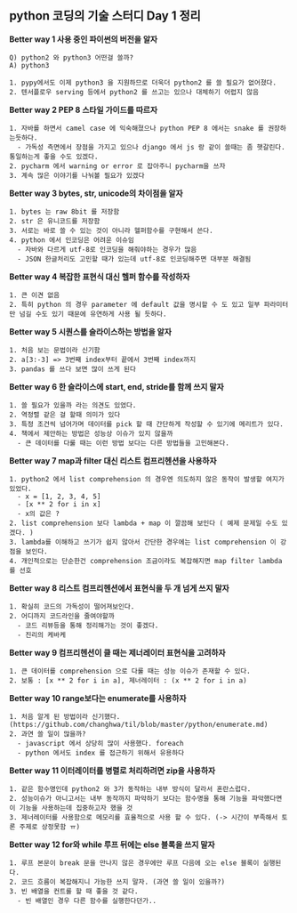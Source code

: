 ## python 코딩의 기술 스터디 Day 1 정리  
**Better way 1 사용 중인 파이썬의 버전을 알자**
```
Q) python2 와 python3 어떤걸 쓸까?  
A) python3  

1. pypy에서도 이제 python3 을 지원하므로 더욱더 python2 를 쓸 필요가 없어졌다.  
2. 텐서플로우 serving 등에서 python2 를 쓰고는 있으나 대체하기 어렵지 않음  
```
**Better way 2 PEP 8 스타일 가이드를 따르자**
```
1. 자바를 하면서 camel case 에 익숙해졌으나 python PEP 8 에서는 snake 를 권장하는듯하다.
  - 가독성 측면에서 장점을 가지고 있으나 django 에서 js 랑 같이 쓸때는 좀 햇갈린다. 통일하는게 좋을 수도 있겠다.
2. pycharm 에서 warning or error 로 잡아주니 pycharm을 쓰자
3. 계속 많은 이야기를 나눠볼 필요가 있겠다
```
**Better way 3 bytes, str, unicode의 차이점을 알자**
```
1. bytes 는 raw 8bit 를 저장함
2. str 은 유니코드를 저장함
3. 서로는 바로 쓸 수 있는 것이 아니라 헬퍼함수를 구현해서 쓴다.
4. python 에서 인코딩은 어려운 이슈임
  - 자바와 다르게 utf-8로 인코딩을 해줘야하는 경우가 많음 
  - JSON 한글처리도 고민할 때가 있는데 utf-8로 인코딩해주면 대부분 해결됨
```
**Better way 4 복잡한 표현식 대신 헬퍼 함수를 작성하자**
```
1. 큰 이견 없음
2. 특히 python 의 경우 parameter 에 default 값을 명시할 수 도 있고 일부 파라미터만 넘길 수도 있기 때문에 유연하게 사용 될 듯하다.
```
**Better way 5 시퀀스를 슬라이스하는 방법을 알자**
```
1. 처음 보는 문법이라 신기함
2. a[3:-3] => 3번째 index부터 끝에서 3번째 index까지
3. pandas 를 쓰다 보면 많이 쓰게 된다
```
**Better way 6 한 슬라이스에 start, end, stride를 함께 쓰지 말자**
```
1. 쓸 필요가 있을까 라는 의견도 있었다.
2. 역정렬 같은 걸 할때 의미가 있다
3. 특정 조건씩 넘어가며 데이터를 pick 할 때 간단하게 작성할 수 있기에 메리트가 있다.
4. 책에서 제안하는 방법은 성능상 이슈가 있지 않을까 
  - 큰 데이터를 다룰 때는 이런 방법 보다는 다른 방법들을 고민해본다.
```
**Better way 7 map과 filter 대신 리스트 컴프리헨션을 사용하자**
```
1. python2 에서 list comprehension 의 경우엔 의도하지 않은 동작이 발생할 여지가 있었다.
  - x = [1, 2, 3, 4, 5]
  - [x ** 2 for i in x]
  - x의 값은 ?
2. list comprehension 보다 lambda + map 이 깔끔해 보인다 ( 예제 문제일 수도 있겠다. )
3. lambda를 이해하고 쓰기가 쉽지 않아서 간단한 경우에는 list comprehension 이 강점을 보인다.
4. 개인적으로는 단순한건 comprehension 조금이라도 복잡해지면 map filter lambda 를 선호 
```
**Better way 8 리스트 컴프리헨션에서 표현식을 두 개 넘게 쓰지 말자**
```
1. 확실히 코드의 가독성이 떨어져보인다.
2. 어디까지 코드라인을 줄여야할까 
  - 코드 리뷰등을 통해 정리해가는 것이 좋겠다.
  - 진리의 케바케
```
**Better way 9 컴프리헨션이 클 때는 제너레이터 표현식을 고려하자**
```
1. 큰 데이터를 comprehension 으로 다룰 때는 성능 이슈가 존재할 수 있다.
2. 보통 : [x ** 2 for i in a], 제너레이터 : (x ** 2 for i in a)
```
**Better way 10 range보다는 enumerate를 사용하자**
```
1. 처음 알게 된 방법이라 신기했다. (https://github.com/changhwa/til/blob/master/python/enumerate.md)
2. 과연 쓸 일이 많을까?
  - javascript 에서 상당히 많이 사용했다. foreach
  - python 에서도 index 를 접근하기 위해서 유용하다
```
**Better way 11 이터레이터를 병렬로 처리하려면 zip을 사용하자**
```
1. 같은 함수명인데 python2 와 3가 동작하는 내부 방식이 달라서 혼란스럽다.
2. 성능이슈가 아니고서는 내부 동작까지 파악하기 보다는 함수명을 통해 기능을 파악했다면 이 기능을 사용하는데 집중하고자 했을 것 
3. 제너레이터를 사용함으로 메모리를 효율적으로 사용 할 수 있다. (-> 시간이 부족해서 토론 주제로 상정못함 ㅠ)
```
**Better way 12 for와 while 루프 뒤에는 else 블록을 쓰지 말자**
```
1. 루프 본문이 break 문을 만나지 않은 경우에만 루프 다음에 오는 else 블록이 실행된다.
2. 코드 흐름이 복잡해지니 가능한 쓰지 말자. (과연 쓸 일이 있을까?)
3. 빈 배열을 컨트롤 할 때 좋을 것 같다. 
  - 빈 배열인 경우 다른 함수를 실행한다던가..
```
